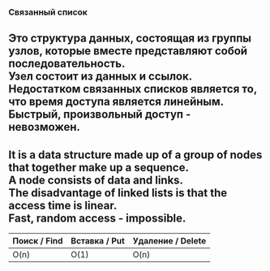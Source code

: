### Связанный список
Это структура данных, состоящая из группы узлов, которые вместе представляют собой последовательность.  
Узел состоит из данных и ссылок.  
Недостатком связанных списков является то, что время доступа является линейным.  
Быстрый, произвольный доступ - невозможен.
------
It is a data structure made up of a group of nodes that together make up a sequence.  
A node consists of data and links.  
The disadvantage of linked lists is that the access time is linear.  
Fast, random access - impossible.
---

| Поиск / Find | Вставка / Put | Удаление / Delete |
|--------------|---------------|-------------------|
| O(n)         | O(1)          | O(n)              |